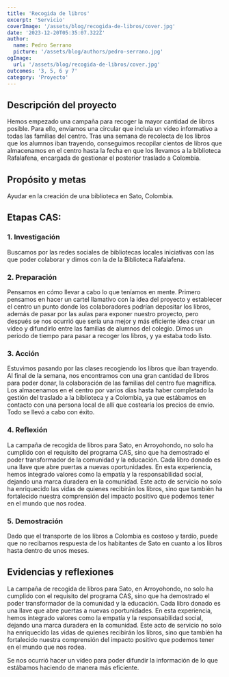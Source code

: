 ```yaml
---
title: 'Recogida de libros'
excerpt: 'Servicio'
coverImage: '/assets/blog/recogida-de-libros/cover.jpg'
date: '2023-12-20T05:35:07.322Z'
author:
  name: Pedro Serrano
  picture: '/assets/blog/authors/pedro-serrano.jpg'
ogImage:
  url: '/assets/blog/recogida-de-libros/cover.jpg'
outcomes: '3, 5, 6 y 7'
category: 'Proyecto'
---
```


## **Descripción del proyecto**

Hemos empezado una campaña para recoger la mayor cantidad de libros posible. Para ello, enviamos una circular que incluía un vídeo informativo a todas las familias del centro. Tras una semana de recolecta de los libros que los alumnos iban trayendo, conseguimos recopilar cientos de libros que almacenamos en el centro hasta la fecha en que los llevamos a la biblioteca Rafalafena, encargada de gestionar el posterior traslado a Colombia.

## **Propósito  y metas**

Ayudar en la creación de una biblioteca en Sato, Colombia.

## **Etapas CAS:**

### **1. Investigación**
Buscamos por las redes sociales de bibliotecas locales iniciativas con las que poder colaborar y dimos con la de la Biblioteca Rafalafena.

### **2. Preparación**
Pensamos en cómo llevar a cabo lo que teníamos en mente. Primero pensamos en hacer un cartel llamativo con la idea del proyecto y establecer el centro un punto donde los colaboradores podrían depositar los libros, además de pasar por las aulas para exponer nuestro proyecto, pero después se nos ocurrió que sería una mejor y más eficiente idea crear un vídeo y difundirlo entre las familias de alumnos del colegio. Dimos un periodo de tiempo para pasar a recoger los libros, y ya estaba todo listo.

### **3. Acción**
Estuvimos pasando por las clases recogiendo los libros que iban trayendo. Al final de la semana, nos encontramos con una gran cantidad de libros para poder donar, la colaboración de las familias del centro fue magnífica. Los almacenamos en el centro por varios días hasta haber completado la gestión del traslado a la biblioteca y a Colombia, ya que estábamos en contacto con una persona local de allí que costearía los precios de envío. Todo se llevó a cabo con éxito.

### **4. Reflexión**
La campaña de recogida de libros para Sato, en Arroyohondo, no solo ha cumplido con el requisito del programa CAS, sino que ha demostrado el poder transformador de la comunidad y la educación. Cada libro donado es una llave que abre puertas a nuevas oportunidades. En esta experiencia, hemos integrado valores como la empatía y la responsabilidad social, dejando una marca duradera en la comunidad. Este acto de servicio no solo ha enriquecido las vidas de quienes recibirán los libros, sino que también ha fortalecido nuestra comprensión del impacto positivo que podemos tener en el mundo que nos rodea.

### **5. Demostración**
Dado que el transporte de los libros a Colombia es costoso y tardío, puede que no recibamos respuesta de los habitantes de Sato en cuanto a los libros hasta dentro de unos meses. 



## **Evidencias y reflexiones**

La campaña de recogida de libros para Sato, en Arroyohondo, no solo ha cumplido con el requisito del programa CAS, sino que ha demostrado el poder transformador de la comunidad y la educación. Cada libro donado es una llave que abre puertas a nuevas oportunidades. En esta experiencia, hemos integrado valores como la empatía y la responsabilidad social, dejando una marca duradera en la comunidad. Este acto de servicio no solo ha enriquecido las vidas de quienes recibirán los libros, sino que también ha fortalecido nuestra comprensión del impacto positivo que podemos tener en el mundo que nos rodea.

Se nos ocurrió hacer un vídeo para poder difundir la información de lo que estábamos haciendo de manera más eficiente.

